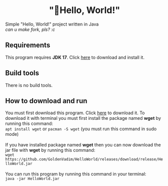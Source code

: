 <h1 align="center">"👋Hello, World!"</h1>
Simple "Hello, World!" project written in Java<br>
<i>can u make fork, pls? :c</i>
<h2>Requirements</h2>
This program requires <b>JDK 17</b>. Click <a href="https://www.oracle.com/java/technologies/downloads/#java17">here</a> to download and install it.
<h2>Build tools</h2>
There is no build tools.
<h2>How to download and run</h2>
You must first download this program. Click <a href="https://github.com/GoldenVadim/HelloWorld/releases/tag/release">here</a> to download it. To download it with terminal you must first install the package named <b>wget</b> by running this command:<br>
<code>apt install wget</code> or <code>pacman -S wget</code> (you must run this command in sudo mode)<br><br>
If you have installed package named <b>wget</b> then you can now download the jar file with <b>wget</b> by running this command:<br>
<code>wget https://github.com/GoldenVadim/HelloWorld/releases/download/release/HelloWorld.jar</code><br><br>
You can run this program by running this command in your terminal:<br>
<code>java -jar HelloWorld.jar</code>
